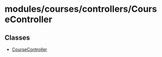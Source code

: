 # modules/courses/controllers/CourseController

## Classes

- [CourseController](classes/CourseController.md)
